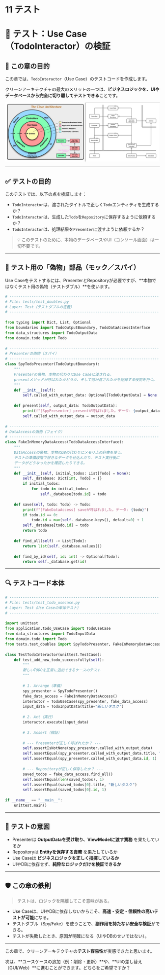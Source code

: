 # 11 テスト

# 🧪 テスト：Use Case（TodoInteractor）の検証

## 🧭 この章の目的

この章では、`TodoInteractor`（Use Case）のテストコードを作成します。

クリーンアーキテクチャの最大のメリットの一つは、**ビジネスロジックを、UIやデータベースから完全に切り離してテストできる**ことです。

![クリーンアーキテクチャ](../クリーンアーキテクチャ.png)

---

## ✅ テストの目的

このテストでは、以下の点を検証します：

- `TodoInteractor`は、渡されたタイトルで正しく`Todo`エンティティを生成するか？
- `TodoInteractor`は、生成した`Todo`を`Repository`に保存するように依頼するか？
- `TodoInteractor`は、処理結果を`Presenter`に渡すように依頼するか？

> 💡 このテストのために、本物のデータベースやUI（コンソール画面）は一切不要です。
> 

---

## 🧩 テスト用の「偽物」部品（モック／スパイ）

Use Caseをテストするには、PresenterとRepositoryが必要ですが、**本物ではなくテスト用の偽物（テストダブル）**を使います。

```python
# --------------------------------------------------------------------
# File: tests/test_doubles.py
# Layer: Test（テストダブルの定義）
# --------------------------------------------------------------------

from typing import Dict, List, Optional
from boundaries import TodoOutputBoundary, TodoDataAccessInterface
from data_structures import TodoOutputData
from domain.todo import Todo

# --------------------------------------------------------------------
# Presenterの偽物（スパイ）
# --------------------------------------------------------------------
class SpyTodoPresenter(TodoOutputBoundary):
    """
    Presenterの偽物。本物の代わりにUse Caseに渡される。
    presentメソッドが呼ばれたかどうか、そして何が渡されたかを記録する役割を持つ。
    """
    def __init__(self):
        self.called_with_output_data: Optional[TodoOutputData] = None

    def present(self, output_data: TodoOutputData):
        print(f"[SpyPresenter] presentが呼ばれました。データ: {output_data}")
        self.called_with_output_data = output_data

# --------------------------------------------------------------------
# DataAccessの偽物（フェイク）
# --------------------------------------------------------------------
class FakeInMemoryDataAccess(TodoDataAccessInterface):
    """
    DataAccessの偽物。本物のDBの代わりにメモリ上の辞書を使う。
    テストの準備段階で好きなデータを仕込んだり、テスト実行後に
    データがどうなったかを確認したりできる。
    """
    def __init__(self, initial_todos: List[Todo] = None):
        self._database: Dict[int, Todo] = {}
        if initial_todos:
            for todo in initial_todos:
                self._database[todo.id] = todo

    def save(self, todo: Todo) -> Todo:
        print(f"[FakeDataAccess] saveが呼ばれました。データ: {todo}")
        if todo.id == 0:
            todo.id = max(self._database.keys(), default=0) + 1
        self._database[todo.id] = todo
        return todo

    def find_all(self) -> List[Todo]:
        return list(self._database.values())

    def find_by_id(self, id: int) -> Optional[Todo]:
        return self._database.get(id)

```

---

## 🔍 テストコード本体

```python
# --------------------------------------------------------------------
# File: tests/test_todo_usecase.py
# Layer: Test（Use Caseの単体テスト）
# --------------------------------------------------------------------

import unittest
from application.todo_UseCase import TodoUseCase
from data_structures import TodoInputData
from domain.todo import Todo
from tests.test_doubles import SpyTodoPresenter, FakeInMemoryDataAccess

class TestTodoInteractor(unittest.TestCase):
    def test_add_new_todo_successfully(self):
        """
        新しいTODOを正常に追加できるケースのテスト
        """

        # 1. Arrange（準備）
        spy_presenter = SpyTodoPresenter()
        fake_data_access = FakeInMemoryDataAccess()
        interactor = TodoUseCase(spy_presenter, fake_data_access)
        input_data = TodoInputData(title="新しいタスク")

        # 2. Act（実行）
        interactor.execute(input_data)

        # 3. Assert（検証）

        # --- Presenterが正しく呼ばれたか？ ---
        self.assertIsNotNone(spy_presenter.called_with_output_data)
        self.assertEqual(spy_presenter.called_with_output_data.title, "新しいタスク")
        self.assertEqual(spy_presenter.called_with_output_data.id, 1)

        # --- Repositoryが正しく保存したか？ ---
        saved_todos = fake_data_access.find_all()
        self.assertEqual(len(saved_todos), 1)
        self.assertEqual(saved_todos[0].title, "新しいタスク")
        self.assertEqual(saved_todos[0].id, 1)

if __name__ == "__main__":
    unittest.main()

```

---

## 🧠 テストの意図

- Presenterは **OutputDataを受け取り、ViewModelに渡す責務** を果たしているか
- Repositoryは **Entityを保存する責務** を果たしているか
- Use Caseは **ビジネスロジックを正しく指揮しているか**
- UIやDBに依存せず、**純粋なロジックだけを検証できるか**

---

## 🛡 この章の鉄則

> テストは、ロジックを隔離してこそ意味がある。
> 
- Use Caseは、UIやDBに依存しないからこそ、**高速・安定・信頼性の高いテストが可能**になる。
- テストダブル（Spy/Fake）を使うことで、**副作用を持たない安全な検証**ができる。
- テストが失敗したとき、原因が明確になる（UIやDBのせいではない）。

---

この章で、クリーンアーキテクチャの**テスト容易性**が実感できたと思います。

次は、**ユースケースの追加（例：削除・更新）**や、**UIの差し替え（GUI/Web）**に進むことができます。どちらをご希望ですか？